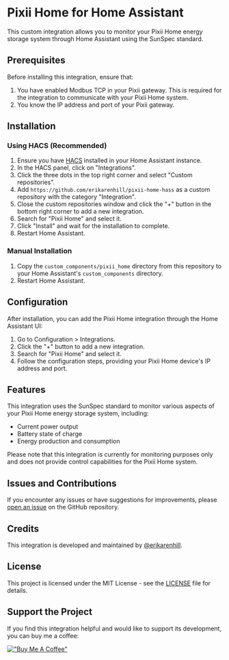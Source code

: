 # Pixii Home for Home Assistant

This custom integration allows you to monitor your Pixii Home energy storage system through Home Assistant using the SunSpec standard.

## Prerequisites

Before installing this integration, ensure that:

1. You have enabled Modbus TCP in your Pixii gateway. This is required for the integration to communicate with your Pixii Home system.
2. You know the IP address and port of your Pixii gateway.

## Installation

### Using HACS (Recommended)

1. Ensure you have [HACS](https://hacs.xyz/) installed in your Home Assistant instance.
2. In the HACS panel, click on "Integrations".
3. Click the three dots in the top right corner and select "Custom repositories".
4. Add `https://github.com/erikarenhill/pixii-home-hass` as a custom repository with the category "Integration".
5. Close the custom repositories window and click the "+" button in the bottom right corner to add a new integration.
6. Search for "Pixii Home" and select it.
7. Click "Install" and wait for the installation to complete.
8. Restart Home Assistant.

### Manual Installation

1. Copy the `custom_components/pixii_home` directory from this repository to your Home Assistant's `custom_components` directory.
2. Restart Home Assistant.

## Configuration

After installation, you can add the Pixii Home integration through the Home Assistant UI:

1. Go to Configuration > Integrations.
2. Click the "+" button to add a new integration.
3. Search for "Pixii Home" and select it.
4. Follow the configuration steps, providing your Pixii Home device's IP address and port.

## Features

This integration uses the SunSpec standard to monitor various aspects of your Pixii Home energy storage system, including:

- Current power output
- Battery state of charge
- Energy production and consumption

Please note that this integration is currently for monitoring purposes only and does not provide control capabilities for the Pixii Home system.

## Issues and Contributions

If you encounter any issues or have suggestions for improvements, please [open an issue](https://github.com/erikarenhill/pixii-home-hass/issues) on the GitHub repository.

## Credits

This integration is developed and maintained by [@erikarenhill](https://github.com/erikarenhill).

## License

This project is licensed under the MIT License - see the [LICENSE](LICENSE) file for details.

## Support the Project

If you find this integration helpful and would like to support its development, you can buy me a coffee:

[!["Buy Me A Coffee"](https://www.buymeacoffee.com/assets/img/custom_images/orange_img.png)](https://buymeacoffee.com/gax2vuf)